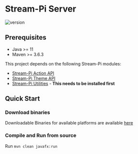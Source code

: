 # Stream-Pi Server

![version](https://img.shields.io/badge/Version-1.0.0-green)

## Prerequisites

- Java >= 11
- Maven >= 3.6.3

This project depends on the following Stream-Pi modules:

- [Stream-Pi Action API](https://github.com/stream-pi/action-api)
- [Stream-Pi Theme API](https://github.com/stream-pi/theme-api)
- [Stream-Pi Utilities](https://github.com/stream-pi/util) - **This needs to be installed first**


## Quick Start

### Download binaries

Downloadable Binaries for available platforms are available [here](https://github.com/stream-pi/server/releases)

### Compile and Run from source 

Run `mvn clean javafx:run`
